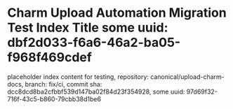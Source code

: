 # Charm Upload Automation Migration Test Index Title some uuid: dbf2d033-f6a6-46a2-ba05-f968f469cdef
 placeholder index content for testing,  repository: canonical/upload-charm-docs,  branch: fix/ci,  commit sha: dcc8dcd8ba2cfbbf539d147ba02f84d23f354928,  some uuid: 97d69f32-716f-43c5-b860-79cbb38d1be6
